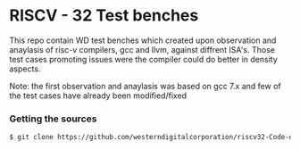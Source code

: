 # RISCV - 32 Test benches

This repo contain WD test benches which created upon observation and anaylasis of risc-v compilers, gcc and llvm, against diffrent ISA's.
Those test cases promoting issues were the compiler could do better in density aspects. 

Note: the first observation and anaylasis was based on gcc 7.x and few of the test cases have already been modified/fixed 

### Getting the sources

[comment]:[] (This repository uses submodules. You need the --recursive option to fetch the submodules automatically)
[comment]:[] (Install the dependencies and devDependencies and start the server.)

[comment]:[] ($ git clone --recursive https://github.com/westerndigitalcorporation/riscv32-Code-density-test-bench.git)
```sh
$ git clone https://github.com/westerndigitalcorporation/riscv32-Code-density-test-bench.git
```
